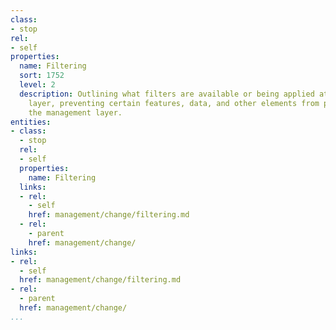 ```yaml
---
class:
- stop
rel:
- self
properties:
  name: Filtering
  sort: 1752
  level: 2
  description: Outlining what filters are available or being applied at the management
    layer, preventing certain features, data, and other elements from passing through
    the management layer.
entities:
- class:
  - stop
  rel:
  - self
  properties:
    name: Filtering
  links:
  - rel:
    - self
    href: management/change/filtering.md
  - rel:
    - parent
    href: management/change/
links:
- rel:
  - self
  href: management/change/filtering.md
- rel:
  - parent
  href: management/change/
...
```


